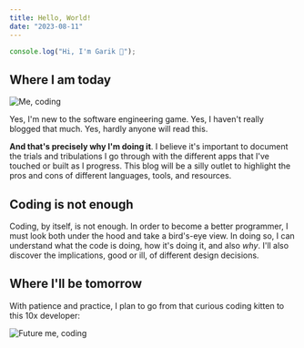 ```yaml
---
title: Hello, World!
date: "2023-08-11"
---
```

```js
console.log("Hi, I'm Garik 👋");
```

## Where I am today

![Me, coding](https://i.imgur.com/1CssljC.gif "Coding kitten")

Yes, I'm new to the software engineering game. Yes, I haven't really blogged that much. Yes, hardly anyone will read this.

**And that's precisely why I'm doing it**. I believe it's important to document the trials and tribulations I go through with the different apps that I've touched or built as I progress. This blog will be a silly outlet to highlight the pros and cons of different languages, tools, and resources.

## Coding is not enough

Coding, by itself, is not enough. In order to become a better programmer, I must look both under the hood and take a bird's-eye view. In doing so, I can understand what the code is doing, how it's doing it, and also *why*. I'll also discover the implications, good or ill, of different design decisions.

## Where I'll be tomorrow

With patience and practice, I plan to go from that curious coding kitten to this 10x developer:

![Future me, coding](https://media.tenor.com/_HwQHDixHnMAAAAC/kitten-cat.gif "Coding cat")
